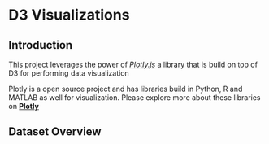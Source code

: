# D3 Visualizations
## Introduction
This project leverages the power of *[Plotly.js](https://plot.ly)* a library that is build on top of D3 for performing data visualization

Plotly is a open source project and has libraries build in Python, R and MATLAB as well for visualization. Please explore more about these libraries on **[Plotly](https://plot.ly)**

## Dataset Overview
